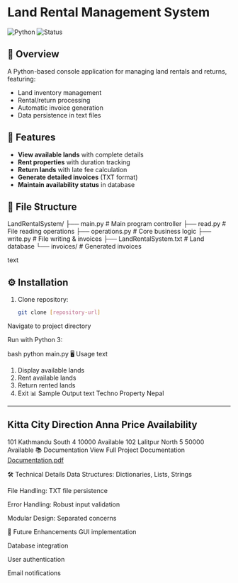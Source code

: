 # Land Rental Management System

![Python](https://img.shields.io/badge/Python-3.x-blue.svg)
![Status](https://img.shields.io/badge/Status-Completed-brightgreen.svg)

## 📌 Overview
A Python-based console application for managing land rentals and returns, featuring:
- Land inventory management
- Rental/return processing
- Automatic invoice generation
- Data persistence in text files

## 🚀 Features
- **View available lands** with complete details
- **Rent properties** with duration tracking
- **Return lands** with late fee calculation
- **Generate detailed invoices** (TXT format)
- **Maintain availability status** in database

## 📂 File Structure
LandRentalSystem/
├── main.py # Main program controller
├── read.py # File reading operations
├── operations.py # Core business logic
├── write.py # File writing & invoices
├── LandRentalSystem.txt # Land database
└── invoices/ # Generated invoices

text

## ⚙️ Installation
1. Clone repository:
   ```bash
   git clone [repository-url]
Navigate to project directory

Run with Python 3:

bash
python main.py
🖥️ Usage
text
1. Display available lands
2. Rent available lands
3. Return rented lands
4. Exit
📊 Sample Output
text
Techno Property Nepal
---------------------------------
Kitta    City        Direction  Anna  Price    Availability
---------------------------------
101      Kathmandu   South      4     10000    Available
102      Lalitpur    North      5     50000    Available
📚 Documentation
View Full Project Documentation
[Documentation.pdf](https://github.com/user-attachments/files/20737879/Documentation.pdf)


🛠️ Technical Details
Data Structures: Dictionaries, Lists, Strings

File Handling: TXT file persistence

Error Handling: Robust input validation

Modular Design: Separated concerns

📅 Future Enhancements
GUI implementation

Database integration

User authentication

Email notifications
